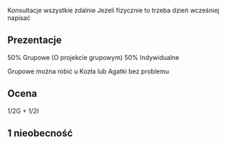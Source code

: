 Konsultacje wszystkie zdalnie
Jeżeli fizycznie to trzeba dzień wcześniej napisać

## Prezentacje 
50% Grupowe (O projekcie grupowym)
50% Indywidualne

Grupowe można robić u Kozła lub Agatki bez problemu 

## Ocena
1/2G + 1/2I

## 1 nieobecność